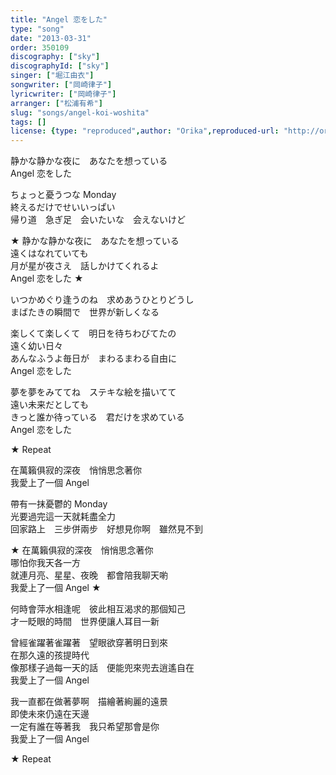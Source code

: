 ```yaml
---
title: "Angel 恋をした"
type: "song"
date: "2013-03-31"
order: 350109
discography: ["sky"]
discographyId: ["sky"]
singer: ["堀江由衣"]
songwriter: ["岡崎律子"]
lyricwriter: ["岡崎律子"]
arranger: ["松浦有希"]
slug: "songs/angel-koi-woshita"
tags: []
license: {type: "reproduced",author: "Orika",reproduced-url: "http://orikamushi.myweb.hinet.net",reproduced-website: "織歌蟲"}
---
```


静かな静かな夜に　あなたを想っている   
Angel 恋をした   
  
ちょっと憂うつな Monday   
終えるだけでせいいっぱい   
帰り道　急ぎ足　会いたいな　会えないけど   
  
★ 静かな静かな夜に　あなたを想っている   
遠くはなれていても   
月が星が夜さえ　話しかけてくれるよ   
Angel 恋をした ★  
  
いつかめぐり逢うのね　求めあうひとりどうし   
まばたきの瞬間で　世界が新しくなる   
  
楽しくて楽しくて　明日を待ちわびてたの   
遠く幼い日々   
あんなふうよ毎日が　まわるまわる自由に   
Angel 恋をした   
  
夢を夢をみててね　ステキな絵を描いてて   
遠い未来だとしても   
きっと誰か待っている　君だけを求めている   
Angel 恋をした   
  
★ Repeat   
  
在萬籟俱寂的深夜　悄悄思念著你  
我愛上了一個 Angel  
  
帶有一抹憂鬱的 Monday  
光要過完這一天就耗盡全力  
回家路上　三步併兩步　好想見你啊　雖然見不到  
  
★ 在萬籟俱寂的深夜　悄悄思念著你  
哪怕你我天各一方  
就連月亮、星星、夜晚　都會陪我聊天喲  
我愛上了一個 Angel ★  
  
何時會萍水相逢呢　彼此相互渴求的那個知己  
才一眨眼的時間　世界便讓人耳目一新  
  
曾經雀躍著雀躍著　望眼欲穿著明日到來  
在那久遠的孩提時代  
像那樣子過每一天的話　便能兜來兜去逍遙自在  
我愛上了一個 Angel  
  
我一直都在做著夢啊　描繪著絢麗的遠景  
即使未來仍遠在天邊  
一定有誰在等著我　我只希望那會是你  
我愛上了一個 Angel  
  
★ Repeat
